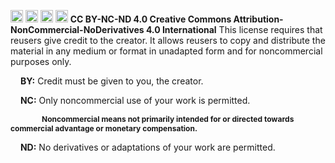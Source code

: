 
<img src="https://chooser-beta.creativecommons.org/img/cc-logo.f0ab4ebe.svg" height = "20px" width = "20px"> <img src="https://chooser-beta.creativecommons.org/img/cc-by.21b728bb.svg" height = "20px" width = "20px"> <img src="https://chooser-beta.creativecommons.org/img/cc-nc.218f18fc.svg" height = "20px" width = "20px"> <img src="https://chooser-beta.creativecommons.org/img/cc-nd.de89fdeb.svg" height = "20px" width = "20px"> <b>CC BY-NC-ND 4.0
Creative Commons Attribution-NonCommercial-NoDerivatives 4.0 International</b>
This license requires that reusers give credit to the creator. It allows reusers to copy and distribute the material in any medium or format in unadapted form and for noncommercial purposes only.

<img src="https://chooser-beta.creativecommons.org/img/cc-by.21b728bb.svg" height = "13px" width = "12px"> <b>BY:</b> Credit must be given to you, the creator.

<img src="https://chooser-beta.creativecommons.org/img/cc-nc.218f18fc.svg" height = "13px" width = "12px"> <b>NC:</b> Only noncommercial use of your work is permitted.
<p><b style = "font-size: 12px; margin-left: 50px"> Noncommercial means not primarily intended for or directed towards commercial advantage or monetary compensation.</b></p>

<img src="https://chooser-beta.creativecommons.org/img/cc-nd.de89fdeb.svg" height = "13px" width = "12px"> <b>ND:</b> No derivatives or adaptations of your work are permitted.